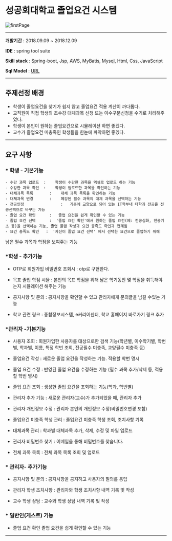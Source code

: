 # 성공회대학교 졸업요건 시스템



![firstPage](C:\Users\jihye\Desktop\firstPage.PNG)

------------------------------------------------



**개발기간** : 2018.09.09 ~ 2018.12.09

**IDE** : spring tool suite 

**Skill stack** : Spring-boot, Jsp,  AWS, MyBatis, Mysql, Html, Css, JavaScript

**Sql Model** :  [URL](https://github.com/KimJye/algorithm/blob/master/2018_algorithm/src/baekjoon/sort/%EC%A2%8C%ED%91%9C%EC%A0%95%EB%A0%AC%ED%95%98%EA%B8%B0_p11650.java) 

----------------------------------------------------

## 주제선정 배경

* 학생이 졸업요건을 찾기가 쉽지 않고 졸업요건 적용 계산이 까다롭다.
* 교직원이 직접 학생의 초수강 대체과목 신청 또는 이수구분신청을 수기로 처리해주었다.
* 학생이 본인이 원하는 졸업요건으로 시뮬레이션 하면 좋겠다.
* 교수가 졸업요건 미충족인 학생들을 한눈에 파악하면 좋겠다.

--------------------------------

## 요구 사항

### * 학생 - 기본기능

    - 수강 과목 업로드  :    학생이 수강한 과목을 엑셀로 업로드 하는 기능   
    - 수강한 과목 확인  :    학생이 업로드한 과목을 확인하는 기능 
    - 대체과목 목록       :    대체 과목 목록을 확인하는 기능     
    - 대체과목 변경       :    폐강된 필수 과목의 대체 과목을 선택하는 기능  
    - 전공인정                :   기존에 교양으로 되어 있는 IT학부내 타학과 전공을 전공선택으로 바꾸는 기능  
    - 졸업 요건 확인      :   졸업 요건을 쉽게 확인할 수 있는 기능 
    - 졸업 요건 선택      :  '졸업 요건 확인'에서 원하는 졸업 요건(예: 전공심화, 전공기초 등)을 선택하는 기능, 졸업 플랜 작성과 요건 충족도 확인과 연계됨
    - 요건 충족도 확인   :  '자신이 졸업 요건 선택' 에서 선택한 요건으로 졸업하기 위해
  남은 필수 과목과 학점을 보여주는 기능

### *학생 - 추가기능

* OTP로 회원가입 비밀번호 조회시  : otp로 구현한다.

* 목표 졸업 학점 시뮬  :  본인의 목표 학점을 위해 남은 학기동안 몇 학점을 취득해야는지 시뮬레이션 해주는 기능     

- 공지사항 및 문의 :   공지사항을 확인할 수 있고 관리자에게 문의글을 남길 수있는 기능

- 학교 관련 링크 :   종합정보시스템, e커리어센터, 학교 홈페이지 바로가기 링크   추가   

### *관리자 -기본기능

* 사용자 조회 		  :    회원가입한 사용자를 대상으로한 검색 기능(학년별, 이수학기별, 학번별, 학과별, 이름, 특정 학번 조회, 전공필수 미충족, 교양필수 미충족 등)   

- 졸업요건 작성 	  :      새로운 졸업 요건을 작성하는 기능. 적용할 학번 명시  

- 졸업 요건 수정     :     반영된 졸업 요건을 수정하는 기능 (필수 과목 추가/삭제 등, 적용할 학번 명시)  

- 졸업 요건 조회     :     생성한 졸업 요건을 조회하는 기능(학과, 학번별)   

- 관리자 추가 기능 :       새로운 관리자(교수)가 추가되었을 때, 관리자 추가      

- 관리자 개인정보 수정  :       관리자 본인의 개인정보 수정(비밀번호변경 포함)      

- 졸업요건 미충족 학생 관리 :     졸업요건 미충족 학생 조회, 조치사항 기록   

- 대체과목 관리   :      학과별 대체과목 추가, 삭제, 수정 및 파일 업로드   

- 관리자 비밀번호 찾기   :      이메일을 통해 비밀번호를 찾습니다.      

- 전체 과목 목록   :      전체 과목 목록 조회 및 업로드      

### * 관리자- 추가기능

- 공지사항 및 문의    :     공지사항을 공지하고 사용자의 질의를 응답      

- 관리자 학생 조치사항 : 관리자와 학생 조치사항 내역 기록 및 작성

- 교수 학생 상담       :   교수와 학생 상담 내역 기록 및 작성   

### * 일반인(게스트) 기능

- 졸업 요건 확인   졸업 요건을 쉽게 확인할 수 있는 기능   

----------------------------------------------

